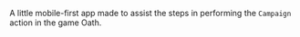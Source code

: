 A little mobile-first app made to assist the steps in performing the `Campaign` action in the game Oath.
